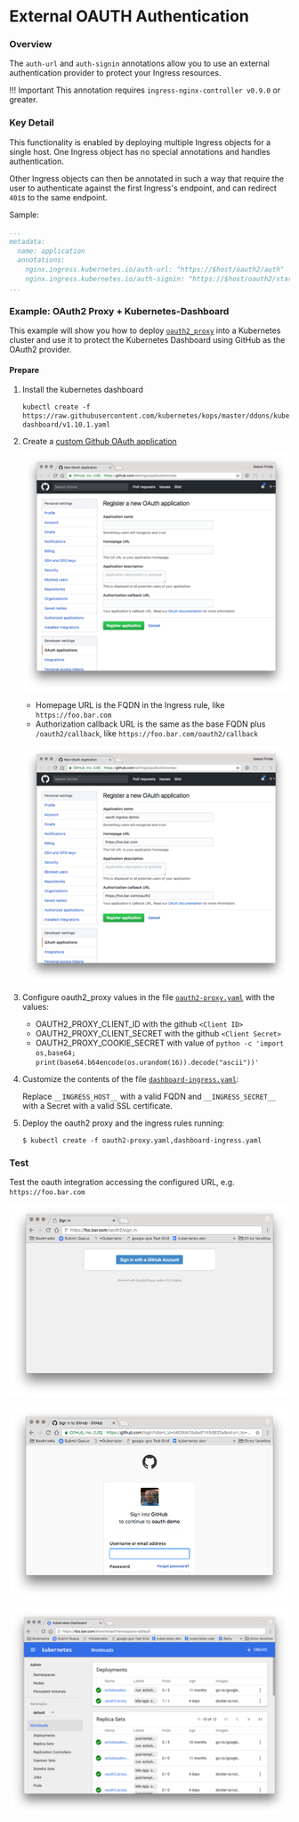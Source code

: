 # External OAUTH Authentication

### Overview

The `auth-url` and `auth-signin` annotations allow you to use an external
authentication provider to protect your Ingress resources.

!!! Important
    This annotation requires `ingress-nginx-controller v0.9.0` or greater.

### Key Detail

This functionality is enabled by deploying multiple Ingress objects for a single host.
One Ingress object has no special annotations and handles authentication.

Other Ingress objects can then be annotated in such a way that require the user to
authenticate against the first Ingress's endpoint, and can redirect `401`s to the
same endpoint.

Sample:

```yaml
...
metadata:
  name: application
  annotations:
    nginx.ingress.kubernetes.io/auth-url: "https://$host/oauth2/auth"
    nginx.ingress.kubernetes.io/auth-signin: "https://$host/oauth2/start?rd=$escaped_request_uri"
...
```

### Example: OAuth2 Proxy + Kubernetes-Dashboard

This example will show you how to deploy [`oauth2_proxy`](https://github.com/pusher/oauth2_proxy)
into a Kubernetes cluster and use it to protect the Kubernetes Dashboard using GitHub as the OAuth2 provider.

#### Prepare

1. Install the kubernetes dashboard

    ```console
    kubectl create -f https://raw.githubusercontent.com/kubernetes/kops/master/ddons/kubernetes-dashboard/v1.10.1.yaml
    ```

2. Create a [custom Github OAuth application](https://github.com/settings/applications/new)

    ![Register OAuth2 Application](images/register-oauth-app.png)

    - Homepage URL is the FQDN in the Ingress rule, like `https://foo.bar.com`
    - Authorization callback URL is the same as the base FQDN plus `/oauth2/callback`, like `https://foo.bar.com/oauth2/callback`

    ![Register OAuth2 Application](images/register-oauth-app-2.png)

3. Configure oauth2_proxy values in the file [`oauth2-proxy.yaml`](https://raw.githubusercontent.com/kubernetes/ingress-nginx/main/docs/examples/auth/oauth-external-auth/oauth2-proxy.yaml) with the values:

    - OAUTH2_PROXY_CLIENT_ID with the github `<Client ID>`
    - OAUTH2_PROXY_CLIENT_SECRET with the github `<Client Secret>`
    - OAUTH2_PROXY_COOKIE_SECRET with value of `python -c 'import os,base64; print(base64.b64encode(os.urandom(16)).decode("ascii"))'`

4. Customize the contents of the file [`dashboard-ingress.yaml`](https://raw.githubusercontent.com/kubernetes/ingress-nginx/main/docs/examples/auth/oauth-external-auth/dashboard-ingress.yaml):

    Replace `__INGRESS_HOST__` with a valid FQDN and `__INGRESS_SECRET__` with a Secret with a valid SSL certificate.

5. Deploy the oauth2 proxy and the ingress rules running:

    ```console
    $ kubectl create -f oauth2-proxy.yaml,dashboard-ingress.yaml
    ```

### Test

Test the oauth integration accessing the configured URL, e.g. `https://foo.bar.com`

![Register OAuth2 Application](images/github-auth.png)

![Github authentication](images/oauth-login.png)

![Kubernetes dashboard](images/dashboard.png)
